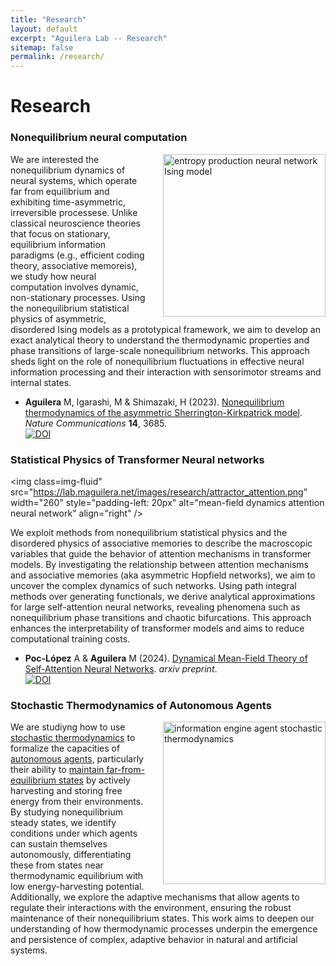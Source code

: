 ```yaml
---
title: "Research"
layout: default
excerpt: "Aguilera Lab -- Research"
sitemap: false
permalink: /research/
---
```


# Research


### Nonequilibrium neural computation

<img class="img-fluid" src="https://lab.maguilera.net/images/research/entropy_production.png" width="260" style="padding-left: 20px" alt="entropy production neural network Ising model" align="right" />

We are interested the nonequilibrium dynamics of neural systems, which operate far from equilibrium and exhibiting time-asymmetric, irreversible processese. Unlike classical neuroscience theories that focus on stationary, equilibrium information paradigms (e.g., efficient coding theory, associative memoreis), we study how neural computation involves dynamic, non-stationary processes. Using the nonequilibrium statistical physics of asymmetric, disordered Ising models as a prototypical framework, we aim to develop an exact analytical theory to understand the thermodynamic properties and phase transitions of large-scale nonequilibrium networks. This approach sheds light on the role of nonequilibrium fluctuations in effective neural information processing and their interaction with sensorimotor streams and internal states.

* **Aguilera** M, Igarashi, M & Shimazaki, H (2023). [Nonequilibrium thermodynamics of the asymmetric Sherrington-Kirkpatrick model](https://www.nature.com/articles/s41467-023-39107-y). _Nature Communications_ **14**, 3685.\
[![DOI](https://img.shields.io/badge/DOI-10.1038/s41467--023--39107--y-lightgreen.svg)](https://doi.org/10.1038/s41467-023-39107-y)

### Statistical Physics of Transformer Neural networks

<img class=img-fluid" src="https://lab.maguilera.net/images/research/attractor_attention.png" width="260" style="padding-left: 20px" alt="mean-field dynamics attention neural network" align="right" />

We exploit methods from nonequilibrium statistical physics and the disordered physics of associative memories to describe the macroscopic variables that guide the behavior of attention mechanisms in transformer models. By investigating the relationship between attention mechanisms and associative memories (aka asymmetric Hopfield networks), we aim to uncover the complex dynamics of such networks. Using path integral methods over generating functionals, we derive analytical approximations for large self-attention neural networks, revealing phenomena such as nonequilibrium phase transitions and chaotic bifurcations. This approach enhances the interpretability of transformer models and aims to reduce computational training costs.

* **Poc-López** A & **Aguilera** M (2024). [Dynamical Mean-Field Theory of Self-Attention Neural Networks](https://arxiv.org/abs/2406.07247). _arxiv preprint_.\
[![DOI](https://img.shields.io/badge/DOI-10.48550/arXiv.2406.07247--y-lightgreen.svg)](https://doi.org/10.48550/arXiv.2406.07247)

### Stochastic Thermodynamics of Autonomous Agents

<img class="img-fluid" src="https://lab.maguilera.net/images/research/information_engine.png" width="260" style="padding-left: 20px" alt="information engine agent stochastic thermodynamics" align="right" />

We are studiyng how to use [stochastic thermodynamics](https://en.wikipedia.org/wiki/Stochastic_thermodynamics) to formalize the capacities of [autonomous agents](https://journals.sagepub.com/doi/10.1177/1059712309343819), particularly their ability to [maintain far-from-equilibrium states](https://www.lehigh.edu/~mhb0/autfuncrep.html) by actively harvesting and storing free energy from their environments. By studying nonequilibrium steady states, we identify conditions under which agents can sustain themselves autonomously, differentiating these from states near thermodynamic equilibrium with low energy-harvesting potential. Additionally, we explore the adaptive mechanisms that allow agents to regulate their interactions with the environment, ensuring the robust maintenance of their nonequilibrium states. This work aims to deepen our understanding of how thermodynamic processes underpin the emergence and persistence of complex, adaptive behavior in natural and artificial systems.


